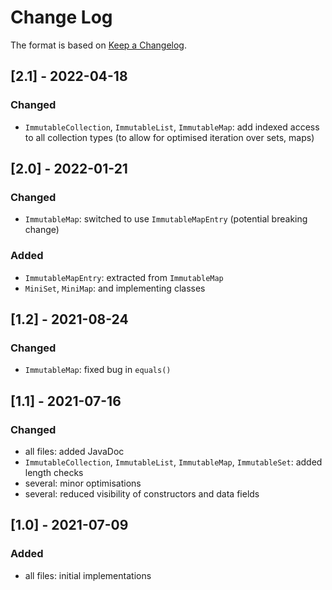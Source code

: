 # Change Log

The format is based on [Keep a Changelog](http://keepachangelog.com/).

## [2.1] - 2022-04-18
### Changed
- `ImmutableCollection`, `ImmutableList`, `ImmutableMap`: add indexed access to all collection types (to allow for
  optimised iteration over sets, maps)

## [2.0] - 2022-01-21
### Changed
- `ImmutableMap`: switched to use `ImmutableMapEntry` (potential breaking change)
### Added
- `ImmutableMapEntry`: extracted from `ImmutableMap`
- `MiniSet`, `MiniMap`: and implementing classes

## [1.2] - 2021-08-24
### Changed
- `ImmutableMap`: fixed bug in `equals()`

## [1.1] - 2021-07-16
### Changed
- all files: added JavaDoc
- `ImmutableCollection`, `ImmutableList`, `ImmutableMap`, `ImmutableSet`: added length checks
- several: minor optimisations
- several: reduced visibility of constructors and data fields

## [1.0] - 2021-07-09
### Added
- all files: initial implementations
